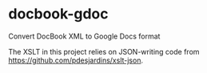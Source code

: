 # docbook-gdoc
Convert DocBook XML to Google Docs format

The XSLT in this project relies on JSON-writing code from https://github.com/pdesjardins/xslt-json.
